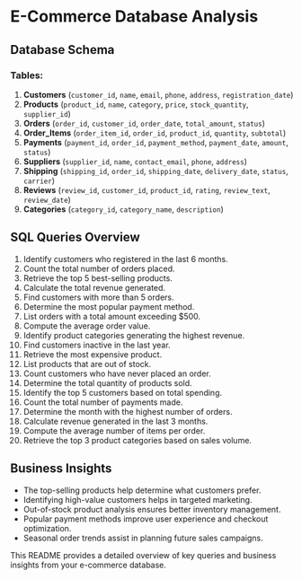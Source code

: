 # E-Commerce Database Analysis

## Database Schema

### Tables:
1. **Customers** (`customer_id`, `name`, `email`, `phone`, `address`, `registration_date`)
2. **Products** (`product_id`, `name`, `category`, `price`, `stock_quantity`, `supplier_id`)
3. **Orders** (`order_id`, `customer_id`, `order_date`, `total_amount`, `status`)
4. **Order_Items** (`order_item_id`, `order_id`, `product_id`, `quantity`, `subtotal`)
5. **Payments** (`payment_id`, `order_id`, `payment_method`, `payment_date`, `amount`, `status`)
6. **Suppliers** (`supplier_id`, `name`, `contact_email`, `phone`, `address`)
7. **Shipping** (`shipping_id`, `order_id`, `shipping_date`, `delivery_date`, `status`, `carrier`)
8. **Reviews** (`review_id`, `customer_id`, `product_id`, `rating`, `review_text`, `review_date`)
9. **Categories** (`category_id`, `category_name`, `description`)

## SQL Queries Overview

1. Identify customers who registered in the last 6 months.
2. Count the total number of orders placed.
3. Retrieve the top 5 best-selling products.
4. Calculate the total revenue generated.
5. Find customers with more than 5 orders.
6. Determine the most popular payment method.
7. List orders with a total amount exceeding $500.
8. Compute the average order value.
9. Identify product categories generating the highest revenue.
10. Find customers inactive in the last year.
11. Retrieve the most expensive product.
12. List products that are out of stock.
13. Count customers who have never placed an order.
14. Determine the total quantity of products sold.
15. Identify the top 5 customers based on total spending.
16. Count the total number of payments made.
17. Determine the month with the highest number of orders.
18. Calculate revenue generated in the last 3 months.
19. Compute the average number of items per order.
20. Retrieve the top 3 product categories based on sales volume.

## Business Insights
- The top-selling products help determine what customers prefer.
- Identifying high-value customers helps in targeted marketing.
- Out-of-stock product analysis ensures better inventory management.
- Popular payment methods improve user experience and checkout optimization.
- Seasonal order trends assist in planning future sales campaigns.

This README provides a detailed overview of key queries and business insights from your e-commerce database.

